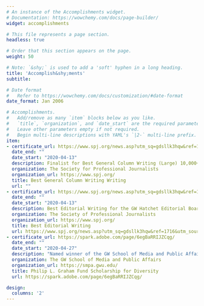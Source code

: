 ```yaml
---
# An instance of the Accomplishments widget.
# Documentation: https://wowchemy.com/docs/page-builder/
widget: accomplishments

# This file represents a page section.
headless: true

# Order that this section appears on the page.
weight: 50

# Note: `&shy;` is used to add a 'soft' hyphen in a long heading.
title: 'Accomplish&shy;ments'
subtitle:

# Date format
#   Refer to https://wowchemy.com/docs/customization/#date-format
date_format: Jan 2006

# Accomplishments.
#   Add/remove as many `item` blocks below as you like.
#   `title`, `organization`, and `date_start` are the required parameters.
#   Leave other parameters empty if not required.
#   Begin multi-line descriptions with YAML's `|2-` multi-line prefix.
item:
- certificate_url: https://www.spj.org/news.asp?utm_sq=gdsllk3hqw&ref=1716&utm_source=twitter&utm_medium=social&utm_campaign=spj-tweets&utm_content=pressreleases
  date_end: ""
  date_start: "2020-04-13"
  description: Finalist for Best General Column Writing (Large) 10,000+ Students
  organization: The Society for Professional Journalists
  organization_url: https://www.spj.org/
  title: Best General Column Writing Writing 
  url: ""
- certificate_url: https://www.spj.org/news.asp?utm_sq=gdsllk3hqw&ref=1716&utm_source=twitter&utm_medium=social&utm_campaign=spj-tweets&utm_content=pressreleases
  date_end: ""
  date_start: "2020-04-13"
  description: Best Editorial Writing for the GW Hatchet Editorial Board written by Hannah Thacker 
  organization: The Society of Professional Journalists
  organization_url: https://www.spj.org/
  title: Best Editorial Writing 
  url: https://www.spj.org/news.asp?utm_sq=gdsllk3hqw&ref=1716&utm_source=twitter&utm_medium=social&utm_campaign=spj-tweets&utm_content=pressreleases
- certificate_url: https://spark.adobe.com/page/6egBaRRIJZCqg/
  date_end: ""
  date_start: "2020-04-27"
  description: "Named winner of the GW School of Media and Public Affairs Philip L. Graham Fund Scholarship for Diversity"
  organization: The GW School of Media and Public Affairs
  organization_url: https://smpa.gwu.edu/
  title: Philip L. Graham Fund Scholarship for Diversity
  url: https://spark.adobe.com/page/6egBaRRIJZCqg/

design:
  columns: '2' 
---
```


